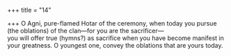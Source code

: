 +++
title = "14"

+++
O Agni, pure-flamed Hotar of the ceremony, when today you pursue  (the oblations) of the clan—for you are the sacrificer—  
you will offer true (hymns?) as sacrifice when you have become manifest  in your greatness. O youngest one, convey the oblations that are  yours today.  